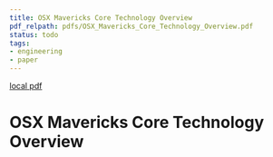 ```yaml
---
title: OSX Mavericks Core Technology Overview
pdf_relpath: pdfs/OSX_Mavericks_Core_Technology_Overview.pdf
status: todo
tags:
- engineering
- paper
---
```


[local pdf](../../../pdfs/OSX_Mavericks_Core_Technology_Overview.pdf)

# OSX Mavericks Core Technology Overview
